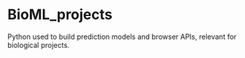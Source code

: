 # BioML_projects
Python used to build prediction models and browser APIs, relevant for biological projects.
